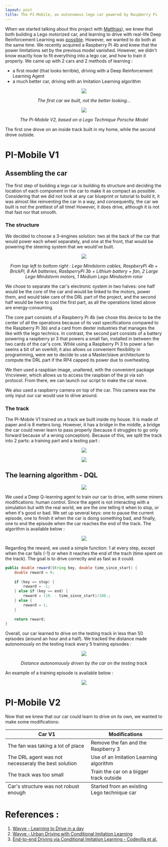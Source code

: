 ```yaml
---
layout: post
title: The PI-Mobile, an autonomous lego car powered by Raspberry Pi 
---
```


<!-- Global site tag (gtag.js) - Google Analytics -->
<script async src="https://www.googletagmanager.com/gtag/js?id=UA-145347384-1"></script>
<script>
  window.dataLayer = window.dataLayer || [];
  function gtag(){dataLayer.push(arguments);}
  gtag('js', new Date());

  gtag('config', 'UA-145347384-1');
</script>

When we started talking about this project with [Matthias](https://www.linkedin.com/in/matthias-cremieux-4b1222153/)), we knew that both building a Lego motorized car, and learning to drive with real-life Deep Reinforcement Learning was [possible](https://arxiv.org/pdf/1807.00412.pdf). However, we wanted to do both at the same time. We recently acquired a Raspberry Pi 4b and knew that the power limitations set by the previous model vanished. However, we didn't know exactly how to fit everything into a lego car, and how to train it properly. We came up with 2 cars and 2 methods of learning :

* a first model (that looks terrible), driving with a Deep Reinforcement Learning Agent
* a much better car, driving with an Imitation Learning algorithm

<p align="center">
  <img src="{{ site.url }}/imgs/2020-03-13-Pimobile/car-v1.jpeg">
</p>

<center>
<em>
The first car we built, not the better looking...
</em>
</center>

<p align="center">
  <img src="{{ site.url }}/imgs/2020-03-13-Pimobile/car-v2.jpeg">
</p>

<center>
<em>
The Pi-Mobile V2, based on a Lego Technique Porsche Model
</em>
</center>

The first one drove on an inside track built in my home, while the second drove outside.

# PI-Mobile V1 

## Assembling the car

The first step of building a lego car is building its structure and deciding the location of each component in the car to make it as compact as possible. Considering that we did not look at any car blueprint or tutorial to build it, it was almost like reinventing the car in a way, and consequently, the car we built is not the prettiest of all time! However, it does drive, although it is not that fast nor that smooth. 

### The structure

We decided to choose a 3-engines solution: two at the back of the car that would power each wheel separately, and one at the front, that would be powering the steering system that we would've built.

<p align="center">
  <img src="{{ site.url }}/imgs/2020-03-13-Pimobile/components.jpeg">
</p>

<center>
<em>
From top left to bottom right : Lego Mindstorm cables, RaspberyPi 4b + BrickPi, 8 AA batteries, RasbperryPi 3b + Lithium battery + fan, 2 Large Lego Mindstorm motors, 1 Medium Lego Mindsotrm rotor
</em>
</center>

We chose to separate the car's electronic system in two halves: one half would be the core of the car and would be linked to the motors, power them, and would take care of the DRL part of the project, and the second half would be here to cool the first part, as all the operations listed above are energy-consuming. 

The core part consists of a Raspberry Pi 4b (we chose this device to be the center of all the operations because of its vast specifications compared to the Raspberry Pi 3b) and a card from dexter industries that manages the like with the lego technics. In contrast, the second part consists of a battery powering a raspberry pi 3 that powers a small fan, installed in between the two cards of the car's core. While using a Raspberry Pi 3 to power a fan seems a bit of an overkill; it also allows us convenient flexibility in programming, were we to decide to use a Master/slave architecture to compute the DRL part if the RP4 capped its power due to overheating. 

We then used a raspbian image, unaltered, with the convenient package Vncviewer, which allows us to access the raspbian of the pi via ssh protocol. From there, we can launch our script to make the car move.

We also used a raspberry camera on top of the car. This camera was the only input our car would use to drive around. 

### The track 

The PI-Mobile V1 trained on a track we built inside my house. It is made of paper and is 8 meters long. However, it has a bridge in the middle, a bridge the car could never learn to pass properly (because it struggles to go only forward because of a wrong conception). Because of this, we split the track into 2 parts: a training part and a testing part :

<p align="center">
  <img src="{{ site.url }}/imgs/2020-03-13-Pimobile/img-track-v1.jpeg">
</p>

<p align="center">
  <img src="{{ site.url }}/imgs/2020-03-13-Pimobile/track-1.png">
</p>

## The learning algorithm - DQL

<p align="center">
  <img src="{{ site.url }}/imgs/2020-03-13-Pimobile/graph-agent.png">
</p>

We used a Deep Q-learning agent to train our car to drive, with some miners modifications: human control. Since the agent is not interacting with a simulation but with the real world, we are the one telling it when to stop, or when it's good or bad. We set up several keys: one to pause the current episode, one to finish it when the car is doing something bad, and finally, one to end the episode when the car reaches the end of the track. The algorithm is available below : 

<p align="center">
  <img src="{{ site.url }}/imgs/2020-03-13-Pimobile/algo-1.png">
</p>

Regarding the reward, we used a simple function: 1 at every step, except when the car fails (-1) or when it reaches the end of the trach (time spent on the track). The goal is to drive correctly and as fast as it could. 

```java
public double reward(String key, double time_since_start) {
    double reward = 0;
    
    if (key == stop) {
        reward = -1;
    } else if (key == end) {
        reward = (10. - time_since_start)/100.;
    } else {
        reward = 1;
    }
    
    return reward;
}
```

Overall, our car learned to drive on the testing track in less than 50 episodes (around an hour and a half). We tracked the distance made autonomously on the testing track every 5 training episodes : 

<p align="center">
  <img src="{{ site.url }}/imgs/2020-03-13-Pimobile/distance-v1.png">
</p>

<center>
<em>
Distance autonomously driven by the car on the testing track
</em>
</center>

An example of a training episode is available below : 

<p align="center">
  <img src="{{ site.url }}/imgs/2020-03-13-Pimobile/car-v1.gif">
</p>

# PI-Mobile V2 

Now that we knew that our car could learn to drive on its own, we wanted to make some modifications: 

<table>
  <thead>
    <tr>
      <th>Car V1</th>
      <th>Modifications</th>
    </tr>
  </thead>
  <tfoot>
    <tr>
    <td>Car's structure was not robust enough</td>
    <td> Started from an existing Lego technique car </td>
    </tr>
  </tfoot>
  <tbody>
  <tr>
    <td>The fan was taking a lot of place</td>
    <td>Remove the fan and the Raspberry 3</td>
  </tr>
    <tr>
      <td>The DRL agent was not necesseraly the best solution</td>
      <td> Use of an Imitation Learning algorithm </td>
    </tr>
    <tr>
      <td>The track was too small</td>
      <td> Train the car on a bigger track outside </td>
    </tr>
  </tbody>
</table>


# References :  

1. [Wayve - Learning to Drive in a day](https://arxiv.org/pdf/1807.00412.pdf)
2. [Wayve - Urban Driving with Conditional Imitation Learning](https://arxiv.org/pdf/1912.00177.pdf)
3. [End-to-end Driving via Conditional Imitation Learning - Codevilla et al.](https://arxiv.org/pdf/1710.02410.pdf)